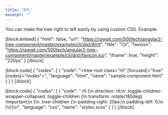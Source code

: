 ```yaml
---
title: "RTL"
excerpt: ""
---
```

You can make the tree right to left easily by using custom CSS.
Example:

[block:embed]
{
  "html": false,
  "url": "https://rawgit.com/500tech/angular2-tree-component/master/example/cli/dist/#/rtl",
  "title": "Cli",
  "favicon": "https://rawgit.com/500tech/angular2-tree-component/master/example/cli/dist/favicon.ico",
  "iframe": true,
  "height": "220px"
}
[/block]

[block:code]
{
  "codes": [
    {
      "code": "<tree-root class=\"rtl\" [focused]=\"true\" [nodes]=\"nodes\"></tree-root>",
      "language": "html",
      "name": "sample.component.html"
    }
  ]
}
[/block]

[block:code]
{
  "codes": [
    {
      "code": ".rtl {\n    direction: rtl;\n    .toggle-children-wrapper-collapsed .toggle-children {\n        transform: rotate(180deg) !important;\n    }\n    .tree-children {\n        padding-right: 20px;\n        padding-left: 0;\n    }\n}\n",
      "language": "css",
      "name": "styles.scss"
    }
  ]
}
[/block]